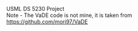 USML DS 5230 Project \
Note -  The VaDE code is not mine, it is taken from https://github.com/mori97/VaDE
